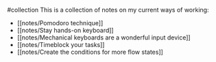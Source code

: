 #collection
This is a collection of notes on my current ways of working:
- [[notes/Pomodoro technique]]
- [[notes/Stay hands-on keyboard]]
- [[notes/Mechanical keyboards are a wonderful input device]]
- [[notes/Timeblock your tasks]]
- [[notes/Create the conditions for more flow states]]
